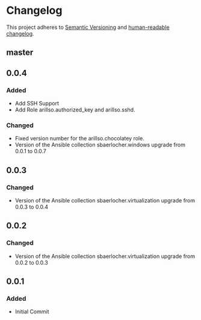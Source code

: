 # Changelog

This project adheres to [Semantic Versioning](https://semver.org/spec/v2.0.0.html)
and [human-readable changelog](https://keepachangelog.com/en/1.0.0/).

## master

## 0.0.4

### Added

- Add SSH Support
- Add Role arillso.authorized_key and arillso.sshd.

### Changed

- Fixed version number for the arillso.chocolatey role.
- Version of the Ansible collection sbaerlocher.windows upgrade from 0.0.1 to 0.0.7

## 0.0.3

### Changed

- Version of the Ansible collection sbaerlocher.virtualization upgrade from 0.0.3 to 0.0.4

## 0.0.2

### Changed

- Version of the Ansible collection sbaerlocher.virtualization upgrade from 0.0.2 to 0.0.3

## 0.0.1

### Added

- Initial Commit
